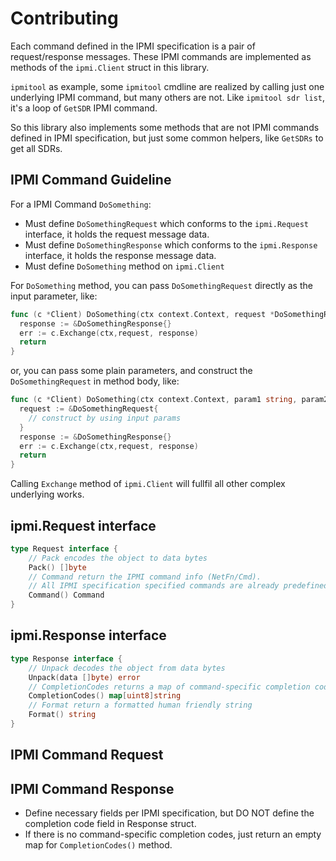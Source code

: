 # Contributing

Each command defined in the IPMI specification is a pair of request/response messages.
These IPMI commands are implemented as methods of the `ipmi.Client` struct in this library.

`ipmitool` as example, some `ipmitool` cmdline are realized by calling just one underlying IPMI command,
but many others are not. Like `ipmitool sdr list`, it's a loop of `GetSDR` IPMI command.

So this library also implements some methods that are not IPMI commands defined
in IPMI specification, but just some common helpers, like `GetSDRs` to get all SDRs.

## IPMI Command Guideline

For a IPMI Command `DoSomething`:

- Must define `DoSomethingRequest` which conforms to the `ipmi.Request` interface, it holds the request message data.
- Must define `DoSomethingResponse` which conforms to the `ipmi.Response` interface, it holds the response message data.
- Must define `DoSomething` method on `ipmi.Client`

For `DoSomething` method, you can pass `DoSomethingRequest` directly as the input parameter, like:

```go
func (c *Client) DoSomething(ctx context.Context, request *DoSomethingRequest) (response *DoSomethingResponse, err error) {
  response := &DoSomethingResponse{}
  err := c.Exchange(ctx,request, response)
  return
}
```

or, you can pass some plain parameters, and construct the `DoSomethingRequest` in method body, like:

```go
func (c *Client) DoSomething(ctx context.Context, param1 string, param2 string) (response *DoSomethingResponse, err error) {
  request := &DoSomethingRequest{
    // construct by using input params
  }
  response := &DoSomethingResponse{}
  err := c.Exchange(ctx,request, response)
  return
}
```

Calling `Exchange` method of `ipmi.Client` will fullfil all other complex underlying works.

## ipmi.Request interface

```go
type Request interface {
	// Pack encodes the object to data bytes
	Pack() []byte
	// Command return the IPMI command info (NetFn/Cmd).
	// All IPMI specification specified commands are already predefined in this file.
	Command() Command
}

```
## ipmi.Response interface

```go
type Response interface {
	// Unpack decodes the object from data bytes
	Unpack(data []byte) error
	// CompletionCodes returns a map of command-specific completion codes
	CompletionCodes() map[uint8]string
	// Format return a formatted human friendly string
	Format() string
}
```

## IPMI Command Request

## IPMI Command Response

- Define necessary fields per IPMI specification, but DO NOT define the completion code field in Response struct.
- If there is no command-specific completion codes, just return an empty map for `CompletionCodes()` method.
